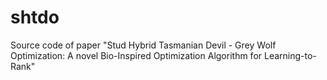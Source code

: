 # shtdo
Source code of paper "Stud Hybrid Tasmanian Devil - Grey Wolf Optimization: A novel Bio-Inspired Optimization Algorithm for Learning-to-Rank"
